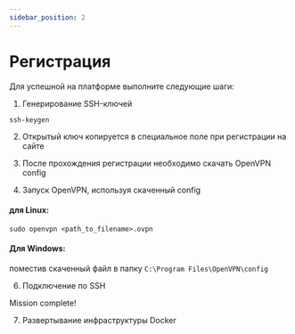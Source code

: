 ```yaml
---
sidebar_position: 2
---
```


# Регистрация
Для успешной на платформе выполните следующие шаги:

1. Генерирование SSH-ключей 

```
ssh-keygen
```

2. Открытый ключ копируется в специальное поле при регистрации на сайте 

3. После прохождения регистрации необходимо скачать OpenVPN config

4. Запуск OpenVPN, используя скаченный config

#### для Linux:
```
sudo openvpn <path_to_filename>.ovpn 
```
#### Для Windows:

поместив скаченный файл в папку `C:\Program Files\OpenVPN\config`

6. Подключение по SSH

Mission complete!

7. Развертывание инфраструктуры Docker


